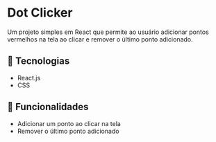 # Dot Clicker

Um projeto simples em React que permite ao usuário adicionar pontos vermelhos na tela ao clicar e remover o último ponto adicionado.

## 🚀 Tecnologias

- React.js
- CSS

## 📌 Funcionalidades

- Adicionar um ponto ao clicar na tela
- Remover o último ponto adicionado

